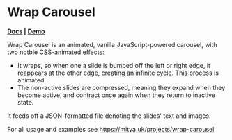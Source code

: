 # Wrap Carousel

**[Docs](http://mitya.uk/projects/wrap-carousel) | [Demo](http://mitya.uk/lab/demos/wrap-carousel-demo.html)**

Wrap Carousel is an animated, vanilla JavaScript-powered carousel, with two notble CSS-animated effects:

- It wraps, so when one a slide is bumped off the left or right edge, it reappears at the other edge, creating an infinite cycle. This process is animated.
- The non-active slides are compressed, meaning they expand when they become active, and contract once again when they return to inactive state.

It feeds off a JSON-formatted file denoting the slides' text and images.

For all usage and examples see https://mitya.uk/projects/wrap-carousel
